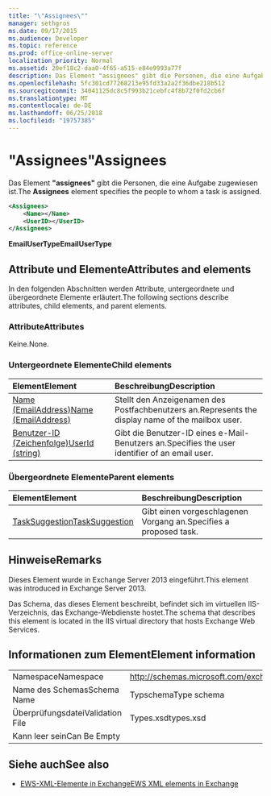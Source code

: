 ```yaml
---
title: "\"Assignees\""
manager: sethgros
ms.date: 09/17/2015
ms.audience: Developer
ms.topic: reference
ms.prod: office-online-server
localization_priority: Normal
ms.assetid: 20ef18c2-daa0-4f65-a515-e84e9993a77f
description: Das Element "assignees" gibt die Personen, die eine Aufgabe zugewiesen ist.
ms.openlocfilehash: 5fc301cd77268213e95fd33a2a2f36dbe218b512
ms.sourcegitcommit: 34041125dc8c5f993b21cebfc4f8b72f0fd2cb6f
ms.translationtype: MT
ms.contentlocale: de-DE
ms.lasthandoff: 06/25/2018
ms.locfileid: "19757385"
---
```

# <a name="assignees"></a><span data-ttu-id="766fb-103">"Assignees"</span><span class="sxs-lookup"><span data-stu-id="766fb-103">Assignees</span></span>

<span data-ttu-id="766fb-104">Das Element **"assignees"** gibt die Personen, die eine Aufgabe zugewiesen ist.</span><span class="sxs-lookup"><span data-stu-id="766fb-104">The **Assignees** element specifies the people to whom a task is assigned.</span></span> 
  
```XML
<Assignees>
    <Name></Name>
    <UserID></UserID>
</Assignees>
```

 <span data-ttu-id="766fb-105">**EmailUserType**</span><span class="sxs-lookup"><span data-stu-id="766fb-105">**EmailUserType**</span></span>
## <a name="attributes-and-elements"></a><span data-ttu-id="766fb-106">Attribute und Elemente</span><span class="sxs-lookup"><span data-stu-id="766fb-106">Attributes and elements</span></span>

<span data-ttu-id="766fb-107">In den folgenden Abschnitten werden Attribute, untergeordnete und übergeordnete Elemente erläutert.</span><span class="sxs-lookup"><span data-stu-id="766fb-107">The following sections describe attributes, child elements, and parent elements.</span></span>
  
### <a name="attributes"></a><span data-ttu-id="766fb-108">Attribute</span><span class="sxs-lookup"><span data-stu-id="766fb-108">Attributes</span></span>

<span data-ttu-id="766fb-109">Keine.</span><span class="sxs-lookup"><span data-stu-id="766fb-109">None.</span></span>
  
### <a name="child-elements"></a><span data-ttu-id="766fb-110">Untergeordnete Elemente</span><span class="sxs-lookup"><span data-stu-id="766fb-110">Child elements</span></span>

|<span data-ttu-id="766fb-111">**Element**</span><span class="sxs-lookup"><span data-stu-id="766fb-111">**Element**</span></span>|<span data-ttu-id="766fb-112">**Beschreibung**</span><span class="sxs-lookup"><span data-stu-id="766fb-112">**Description**</span></span>|
|:-----|:-----|
|[<span data-ttu-id="766fb-113">Name (EmailAddress)</span><span class="sxs-lookup"><span data-stu-id="766fb-113">Name (EmailAddress)</span></span>](name-emailaddress.md) <br/> |<span data-ttu-id="766fb-114">Stellt den Anzeigenamen des Postfachbenutzers an.</span><span class="sxs-lookup"><span data-stu-id="766fb-114">Represents the display name of the mailbox user.</span></span>  <br/> |
|[<span data-ttu-id="766fb-115">Benutzer-ID (Zeichenfolge)</span><span class="sxs-lookup"><span data-stu-id="766fb-115">UserId (string)</span></span>](userid-string.md) <br/> |<span data-ttu-id="766fb-116">Gibt die Benutzer-ID eines e-Mail-Benutzers an.</span><span class="sxs-lookup"><span data-stu-id="766fb-116">Specifies the user identifier of an email user.</span></span>  <br/> |
   
### <a name="parent-elements"></a><span data-ttu-id="766fb-117">Übergeordnete Elemente</span><span class="sxs-lookup"><span data-stu-id="766fb-117">Parent elements</span></span>

|<span data-ttu-id="766fb-118">**Element**</span><span class="sxs-lookup"><span data-stu-id="766fb-118">**Element**</span></span>|<span data-ttu-id="766fb-119">**Beschreibung**</span><span class="sxs-lookup"><span data-stu-id="766fb-119">**Description**</span></span>|
|:-----|:-----|
|[<span data-ttu-id="766fb-120">TaskSuggestion</span><span class="sxs-lookup"><span data-stu-id="766fb-120">TaskSuggestion</span></span>](tasksuggestion.md) <br/> |<span data-ttu-id="766fb-121">Gibt einen vorgeschlagenen Vorgang an.</span><span class="sxs-lookup"><span data-stu-id="766fb-121">Specifies a proposed task.</span></span>  <br/> |
   
## <a name="remarks"></a><span data-ttu-id="766fb-122">Hinweise</span><span class="sxs-lookup"><span data-stu-id="766fb-122">Remarks</span></span>

<span data-ttu-id="766fb-123">Dieses Element wurde in Exchange Server 2013 eingeführt.</span><span class="sxs-lookup"><span data-stu-id="766fb-123">This element was introduced in Exchange Server 2013.</span></span>
  
<span data-ttu-id="766fb-124">Das Schema, das dieses Element beschreibt, befindet sich im virtuellen IIS-Verzeichnis, das Exchange-Webdienste hostet.</span><span class="sxs-lookup"><span data-stu-id="766fb-124">The schema that describes this element is located in the IIS virtual directory that hosts Exchange Web Services.</span></span>
  
## <a name="element-information"></a><span data-ttu-id="766fb-125">Informationen zum Element</span><span class="sxs-lookup"><span data-stu-id="766fb-125">Element information</span></span>

|||
|:-----|:-----|
|<span data-ttu-id="766fb-126">Namespace</span><span class="sxs-lookup"><span data-stu-id="766fb-126">Namespace</span></span>  <br/> |http://schemas.microsoft.com/exchange/services/2006/types  <br/> |
|<span data-ttu-id="766fb-127">Name des Schemas</span><span class="sxs-lookup"><span data-stu-id="766fb-127">Schema Name</span></span>  <br/> |<span data-ttu-id="766fb-128">Typschema</span><span class="sxs-lookup"><span data-stu-id="766fb-128">Type schema</span></span>  <br/> |
|<span data-ttu-id="766fb-129">Überprüfungsdatei</span><span class="sxs-lookup"><span data-stu-id="766fb-129">Validation File</span></span>  <br/> |<span data-ttu-id="766fb-130">Types.xsd</span><span class="sxs-lookup"><span data-stu-id="766fb-130">types.xsd</span></span>  <br/> |
|<span data-ttu-id="766fb-131">Kann leer sein</span><span class="sxs-lookup"><span data-stu-id="766fb-131">Can Be Empty</span></span>  <br/> ||
   
## <a name="see-also"></a><span data-ttu-id="766fb-132">Siehe auch</span><span class="sxs-lookup"><span data-stu-id="766fb-132">See also</span></span>

- [<span data-ttu-id="766fb-133">EWS-XML-Elemente in Exchange</span><span class="sxs-lookup"><span data-stu-id="766fb-133">EWS XML elements in Exchange</span></span>](ews-xml-elements-in-exchange.md)

